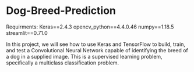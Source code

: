 # Dog-Breed-Prediction

Requirments: 
Keras==2.4.3
opencv_python==4.4.0.46
numpy==1.18.5
streamlit==0.71.0

In this project, we will see how to use Keras and TensorFlow to build, train, and test a Convolutional Neural Network capable of identifying the breed of a dog in a supplied image. This is a supervised learning problem, specifically a multiclass classification problem.
